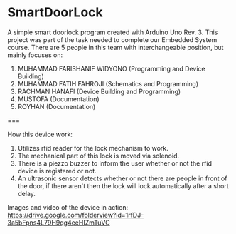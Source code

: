 # SmartDoorLock
A simple smart doorlock program created with Arduino Uno Rev. 3. This project was part of the task needed to complete our Embedded System course. There are 5 people in this team with interchangeable position, but mainly focuses on:
1. MUHAMMAD FARISHANIF WIDYONO (Programming and Device Building)
2. MUHAMMAD FATIH FAHROJI (Schematics and Programming)
3. RACHMAN HANAFI (Device Building and Programming)
4. MUSTOFA (Documentation)
5. ROYHAN (Documentation)

===

How this device work:
1. Utilizes rfid reader for the lock mechanism to work. 
2. The mechanical part of this lock is moved via solenoid. 
3. There is a piezzo buzzer to inform the user whether or not the rfid device is registered or not. 
4. An ultrasonic sensor detects whether or not there are people in front of the door, if there aren't then the lock will lock automatically after a short delay.

Images and video of the device in action: https://drive.google.com/folderview?id=1rfDJ-3a5bFpns4L79H9qg4eeHIZmTuVC
